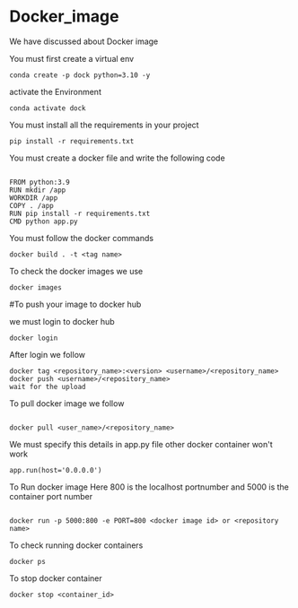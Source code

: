 # Docker_image
We have discussed about Docker image 


You must first create a virtual env
```
conda create -p dock python=3.10 -y

```

activate the Environment
```
conda activate dock

```

You must install all the requirements in your project

```
pip install -r requirements.txt

```

You must create a docker file and write the following code 

```

FROM python:3.9
RUN mkdir /app
WORKDIR /app
COPY . /app
RUN pip install -r requirements.txt
CMD python app.py

```

You must follow the docker commands

```
docker build . -t <tag name>

```

To check the docker images we use

```
docker images

```

#To push your image to docker hub

we must login to docker hub
```
docker login
```

After login we follow

```
docker tag <repository_name>:<version> <username>/<repository_name> 
docker push <username>/<repository_name>
wait for the upload
```

To pull docker image we follow
```

docker pull <user_name>/<repository_name>

```
We must specify this details in app.py file
other docker container won't work 
```
app.run(host='0.0.0.0')

```

To Run docker image
Here 800 is the localhost portnumber and 5000 is the container port number 

```

docker run -p 5000:800 -e PORT=800 <docker image id> or <repository name>

```

To check running docker containers
```
docker ps
```

To stop docker container

```
docker stop <container_id>

```
